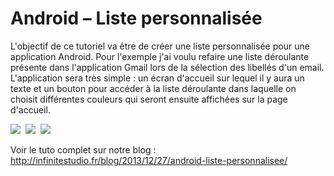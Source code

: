 Android – Liste personnalisée
========================

L'objectif de ce tutoriel va être de créer une liste personnalisée pour une application Android. Pour l'exemple j'ai voulu refaire une liste déroulante présente dans l'application Gmail lors de la sélection des libellés d'un email. L'application sera très simple : un écran d'accueil sur lequel il y aura un texte et un bouton pour accéder à la liste déroulante dans laquelle on choisit différentes couleurs qui seront ensuite affichées sur la page d'accueil.

<img src="http://infinitestudio.fr/blog/wp-content/uploads/2013/12/Tuto-Custom-List-Accueil-168x300.jpg"/>&nbsp;
<img src="http://infinitestudio.fr/blog/wp-content/uploads/2013/12/Tuto-Custom-List-Select-couleur-168x300.jpg"/>&nbsp;
<img src="http://infinitestudio.fr/blog/wp-content/uploads/2013/12/Tuto-Custom-List-Afficher-couleurs-selectionnees-168x300.jpg"/>

Voir le tuto complet sur notre blog : http://infinitestudio.fr/blog/2013/12/27/android-liste-personnalisee/
